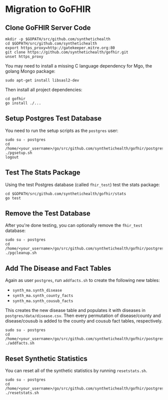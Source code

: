 Migration to GoFHIR
===================

Clone GoFHIR Server Code
------------------------
```
mkdir -p $GOPATH/src/github.com/synthetichealth
cd $GOPATH/src/github.com/synthetichealth
export https_proxy=http://gatekeeper.mitre.org:80
git clone https://github.com/synthetichealth/gofhir.git
unset https_proxy
```
You may need to install a missing C language dependency for Mgo, the golang Mongo package:

```
sudo apt-get install libsasl2-dev
```

Then install all project dependencies:

```
cd gofhir
go install ./...
```

Setup Postgres Test Database
----------------------------
You need to run the setup scripts as the `postgres` user:

```
sudo su - postgres
cd /home/<your_username>/go/src/github.com/synthetichealth/gofhir/postgres
./pgsetup.sh
logout
```

Test The Stats Package
----------------------
Using the test Postgres database (called `fhir_test`) test the stats package:

```
cd $GOPATH/src/github.com/synthetichealth/gofhir/stats
go test
```

Remove the Test Database
------------------------
After you're done testing, you can optionally remove the `fhir_test` database:

```
sudo su - postgres
cd /home/<your_username>/go/src/github.com/synthetichealth/gofhir/postgres
./pgcleanup.sh
```

Add The Disease and Fact Tables
-------------------------------

Again as user `postgres`, run `addfacts.sh` to create the following new tables:

- `synth_ma.synth_disease`
- `synth_ma.synth_county_facts`
- `synth_ma.synth_cousub_facts`

This creates the new disease table and populates it with diseases in `postgres/data/disease.csv`. Then every permutation of disease/county and disease/cousub is added to the county and cousub fact tables, respectively.

```
sudo su - postgres
cd /home/<your_username>/go/src/github.com/synthetichealth/gofhir/postgres
./addfacts.sh
```

Reset Synthetic Statistics
--------------------------
You can reset all of the synthetic statistics by running `resetstats.sh`.

```
sudo su - postgres
cd /home/<your_username>/go/src/github.com/synthetichealth/gofhir/postgres
./resetstats.sh
```